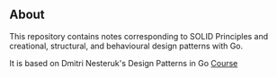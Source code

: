 ## About

This repository contains notes corresponding to SOLID Principles and creational, structural, and behavioural design patterns with Go.

It is based on Dmitri Nesteruk's Design Patterns in Go [Course](https://www.udemy.com/course/design-patterns-go)